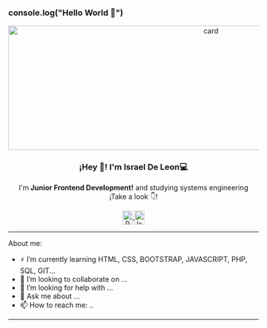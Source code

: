 ### console.log("Hello World 👋")
  
  <p align="center" width="300">
   <img aling="center" width="800" height="250" alt="card" src="https://user-images.githubusercontent.com/55032696/146093554-0a4c018a-d0c2-4c30-9693-63fbc1e1fe20.png">
   <h3 align="center">¡Hey 👋! I'm Israel De Leon💻</h3>
</p>

<p align="center">I'm<strong> Junior Frontend Development!</strong> and studying systems engineering<br />¡Take a look  👇!</p>
<p align="center">
  <a href="https://twitter.com/Ruben96Israel" target="_blank">
    <img align="center" src="https://cdn.jsdelivr.net/npm/simple-icons@3.0.1/icons/twitter.svg" alt="Ruben96Israel" height="28px" width="20px" />
  </a>
   <a href="https://www.linkedin.com/in/israel-de-le%C3%B3n-53a541185/ target="_blank">
    <img align="center" src="https://cdn.jsdelivr.net/npm/simple-icons@3.0.1/icons/linkedin.svg" alt="IsraelDeLeon" target="_blank" height="28px" width="20px" />
  </a>
</p>

---

About me: 

- ⚡  I’m currently learning HTML, CSS, BOOTSTRAP, JAVASCRIPT, PHP, SQL, GIT...
- 👯 I’m looking to collaborate on ...
- 🤔 I’m looking for help with ...
- 💬 Ask me about ...
- 📫 How to reach me: ..


---
